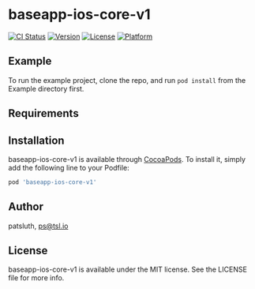 # baseapp-ios-core-v1

[![CI Status](https://img.shields.io/travis/patsluth/baseapp-ios-core-v1.svg?style=flat)](https://travis-ci.org/patsluth/baseapp-ios-core-v1)
[![Version](https://img.shields.io/cocoapods/v/baseapp-ios-core-v1.svg?style=flat)](https://cocoapods.org/pods/baseapp-ios-core-v1)
[![License](https://img.shields.io/cocoapods/l/baseapp-ios-core-v1.svg?style=flat)](https://cocoapods.org/pods/baseapp-ios-core-v1)
[![Platform](https://img.shields.io/cocoapods/p/baseapp-ios-core-v1.svg?style=flat)](https://cocoapods.org/pods/baseapp-ios-core-v1)

## Example

To run the example project, clone the repo, and run `pod install` from the Example directory first.

## Requirements

## Installation

baseapp-ios-core-v1 is available through [CocoaPods](https://cocoapods.org). To install
it, simply add the following line to your Podfile:

```ruby
pod 'baseapp-ios-core-v1'
```

## Author

patsluth, ps@tsl.io

## License

baseapp-ios-core-v1 is available under the MIT license. See the LICENSE file for more info.

